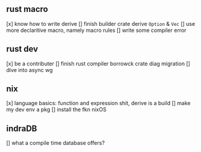 ## rust macro

[x] know how to write derive
[] finish builder crate derive `Option` & `Vec`
[] use more declaritive macro, namely macro rules
[] write some compiler error

## rust dev

[x] be a contributer
[] finish rust compiler borrowck crate diag migration
[] dive into async wg

## nix

[x] language basics: function and expression shit, derive is a build
[] make my dev env a pkg
[] install the fkn nixOS

## indraDB

[] what a compile time database offers?


